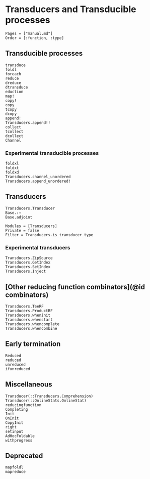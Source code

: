 # Transducers and Transducible processes

```@index
Pages = ["manual.md"]
Order = [:function, :type]
```

## Transducible processes

```@docs
transduce
foldl
foreach
reduce
dreduce
dtransduce
eduction
map!
copy!
copy
tcopy
dcopy
append!
Transducers.append!!
collect
tcollect
dcollect
Channel
```

### Experimental transducible processes

```@docs
foldxl
foldxt
foldxd
Transducers.channel_unordered
Transducers.append_unordered!
```

## Transducers

```@docs
Transducers.Transducer
Base.:∘
Base.adjoint
```

```@autodocs
Modules = [Transducers]
Private = false
Filter = Transducers.is_transducer_type
```

### Experimental transducers

```@docs
Transducers.ZipSource
Transducers.GetIndex
Transducers.SetIndex
Transducers.Inject
```

## [Other reducing function combinators](@id combinators)

```@docs
Transducers.TeeRF
Transducers.ProductRF
Transducers.wheninit
Transducers.whenstart
Transducers.whencomplete
Transducers.whencombine
```

## Early termination

```@docs
Reduced
reduced
unreduced
ifunreduced
```

## Miscellaneous

```@docs
Transducer(::Transducers.Comprehension)
Transducer(::OnlineStats.OnlineStat)
reducingfunction
Completing
Init
OnInit
CopyInit
right
setinput
AdHocFoldable
withprogress
```

## Deprecated

```@docs
mapfoldl
mapreduce
```
